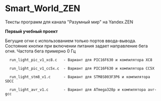 # Smart_World_ZEN
Тексты программ для канала "Разумный мир" на Yandex.ZEN

**Первый учебный проект**

Бегущие огни с использованием только портов ввода-вывода. Состояние кнопки при включении питания задает направление бега огня.
Частота бега примерно 0 Гц
```
  run_light_pic_v1_xc8.c   - Вариант для PIC16F630 и компилятора XC8
  
  run_light_pic_v1_cc5x.c  - Вариант для PIC16F630 и компилятора CC5X
  
  run_light_stm8_v1.c      - Вариант для STM8S003F3P6 и компилятора SDCC
  
  run_light_avr_v1.c       - Вариант для ATmega328p и компилятора avr-gcc
```
